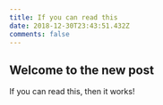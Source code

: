 ```yaml
---
title: If you can read this
date: 2018-12-30T23:43:51.432Z
comments: false
---
```

## Welcome to the new post

If you can read this, then it works!
